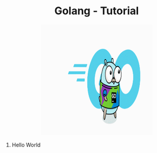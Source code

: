 <h1 align="center">Golang - Tutorial</h1>
<p align="center">
  <img width="300" height="300" src="./golang.gif">
</p>

1. Hello World
